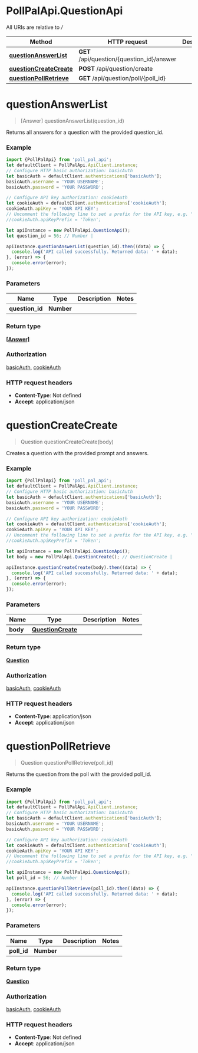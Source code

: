 # PollPalApi.QuestionApi

All URIs are relative to */*

Method | HTTP request | Description
------------- | ------------- | -------------
[**questionAnswerList**](QuestionApi.md#questionAnswerList) | **GET** /api/question/{question_id}/answer | 
[**questionCreateCreate**](QuestionApi.md#questionCreateCreate) | **POST** /api/question/create | 
[**questionPollRetrieve**](QuestionApi.md#questionPollRetrieve) | **GET** /api/question/poll/{poll_id} | 

<a name="questionAnswerList"></a>
# **questionAnswerList**
> [Answer] questionAnswerList(question_id)



Returns all answers for a question with the provided question_id.

### Example
```javascript
import {PollPalApi} from 'poll_pal_api';
let defaultClient = PollPalApi.ApiClient.instance;
// Configure HTTP basic authorization: basicAuth
let basicAuth = defaultClient.authentications['basicAuth'];
basicAuth.username = 'YOUR USERNAME';
basicAuth.password = 'YOUR PASSWORD';

// Configure API key authorization: cookieAuth
let cookieAuth = defaultClient.authentications['cookieAuth'];
cookieAuth.apiKey = 'YOUR API KEY';
// Uncomment the following line to set a prefix for the API key, e.g. "Token" (defaults to null)
//cookieAuth.apiKeyPrefix = 'Token';

let apiInstance = new PollPalApi.QuestionApi();
let question_id = 56; // Number | 

apiInstance.questionAnswerList(question_id).then((data) => {
  console.log('API called successfully. Returned data: ' + data);
}, (error) => {
  console.error(error);
});

```

### Parameters

Name | Type | Description  | Notes
------------- | ------------- | ------------- | -------------
 **question_id** | **Number**|  | 

### Return type

[**[Answer]**](Answer.md)

### Authorization

[basicAuth](../README.md#basicAuth), [cookieAuth](../README.md#cookieAuth)

### HTTP request headers

 - **Content-Type**: Not defined
 - **Accept**: application/json

<a name="questionCreateCreate"></a>
# **questionCreateCreate**
> Question questionCreateCreate(body)



Creates a question with the provided prompt and answers.

### Example
```javascript
import {PollPalApi} from 'poll_pal_api';
let defaultClient = PollPalApi.ApiClient.instance;
// Configure HTTP basic authorization: basicAuth
let basicAuth = defaultClient.authentications['basicAuth'];
basicAuth.username = 'YOUR USERNAME';
basicAuth.password = 'YOUR PASSWORD';

// Configure API key authorization: cookieAuth
let cookieAuth = defaultClient.authentications['cookieAuth'];
cookieAuth.apiKey = 'YOUR API KEY';
// Uncomment the following line to set a prefix for the API key, e.g. "Token" (defaults to null)
//cookieAuth.apiKeyPrefix = 'Token';

let apiInstance = new PollPalApi.QuestionApi();
let body = new PollPalApi.QuestionCreate(); // QuestionCreate | 

apiInstance.questionCreateCreate(body).then((data) => {
  console.log('API called successfully. Returned data: ' + data);
}, (error) => {
  console.error(error);
});

```

### Parameters

Name | Type | Description  | Notes
------------- | ------------- | ------------- | -------------
 **body** | [**QuestionCreate**](QuestionCreate.md)|  | 

### Return type

[**Question**](Question.md)

### Authorization

[basicAuth](../README.md#basicAuth), [cookieAuth](../README.md#cookieAuth)

### HTTP request headers

 - **Content-Type**: application/json
 - **Accept**: application/json

<a name="questionPollRetrieve"></a>
# **questionPollRetrieve**
> Question questionPollRetrieve(poll_id)



Returns the question from the poll with the provided poll_id.

### Example
```javascript
import {PollPalApi} from 'poll_pal_api';
let defaultClient = PollPalApi.ApiClient.instance;
// Configure HTTP basic authorization: basicAuth
let basicAuth = defaultClient.authentications['basicAuth'];
basicAuth.username = 'YOUR USERNAME';
basicAuth.password = 'YOUR PASSWORD';

// Configure API key authorization: cookieAuth
let cookieAuth = defaultClient.authentications['cookieAuth'];
cookieAuth.apiKey = 'YOUR API KEY';
// Uncomment the following line to set a prefix for the API key, e.g. "Token" (defaults to null)
//cookieAuth.apiKeyPrefix = 'Token';

let apiInstance = new PollPalApi.QuestionApi();
let poll_id = 56; // Number | 

apiInstance.questionPollRetrieve(poll_id).then((data) => {
  console.log('API called successfully. Returned data: ' + data);
}, (error) => {
  console.error(error);
});

```

### Parameters

Name | Type | Description  | Notes
------------- | ------------- | ------------- | -------------
 **poll_id** | **Number**|  | 

### Return type

[**Question**](Question.md)

### Authorization

[basicAuth](../README.md#basicAuth), [cookieAuth](../README.md#cookieAuth)

### HTTP request headers

 - **Content-Type**: Not defined
 - **Accept**: application/json

